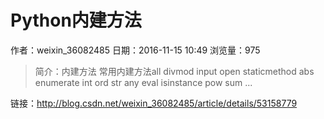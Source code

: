 # Python内建方法
作者：weixin_36082485
日期：2016-11-15 10:49
浏览量：975
> 简介：内建方法
常用内建方法all
divmod
input
open
staticmethod
abs
enumerate
int
ord
str
any
eval
isinstance
pow
sum
...

 链接：http://blog.csdn.net/weixin_36082485/article/details/53158779
